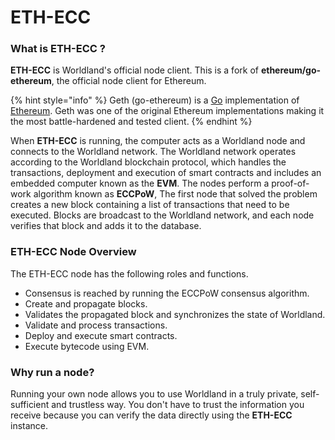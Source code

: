 # ETH-ECC

### What is ETH-ECC ?

**ETH-ECC** is Worldland's official node client. This is a fork of **ethereum/go-ethereum**, the official node client for Ethereum.

{% hint style="info" %}
Geth (go-ethereum) is a [Go](https://go.dev/) implementation of [Ethereum](https://ethereum.org/). Geth was one of the original Ethereum implementations making it the most battle-hardened and tested client.
{% endhint %}

When **ETH-ECC** is running, the computer acts as a Worldland node and connects to the Worldland network. The Worldland network operates according to the Worldland blockchain protocol, which handles the transactions, deployment and execution of smart contracts and includes an embedded computer known as the **EVM**. The nodes perform a proof-of-work algorithm known as **ECCPoW**, The first node that solved the problem creates a new block containing a list of transactions that need to be executed. Blocks are broadcast to the Worldland network, and each node verifies that block and adds it to the database.



### ETH-ECC Node Overview&#x20;

The ETH-ECC node has the following roles and functions.

* Consensus is reached by running the ECCPoW consensus algorithm.&#x20;
* Create and propagate blocks.&#x20;
* Validates the propagated block and synchronizes the state of Worldland.&#x20;
* Validate and process transactions.&#x20;
* Deploy and execute smart contracts.&#x20;
* Execute bytecode using EVM.



### Why run a node?

Running your own node allows you to use Worldland in a truly private, self-sufficient and trustless way. You don't have to trust the information you receive because you can verify the data directly using the **ETH-ECC** instance.



